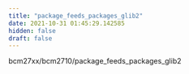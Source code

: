 ```yaml
---
title: "package_feeds_packages_glib2"
date: 2021-10-31 01:45:29.142585
hidden: false
draft: false
---
```


bcm27xx/bcm2710/package_feeds_packages_glib2

